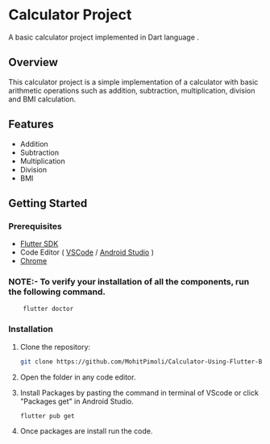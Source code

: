 # Calculator Project

A basic calculator project implemented in Dart language .

## Overview

This calculator project is a simple implementation of a calculator with basic arithmetic operations such as addition, subtraction, multiplication, division and BMI calculation.

## Features

- Addition
- Subtraction
- Multiplication
- Division
- BMI

## Getting Started

### Prerequisites

- [Flutter SDK](https://docs.flutter.dev/get-started/install/windows/mobile?tab=vscode#install-the-flutter-sdk)
- Code Editor ( [VSCode](https://code.visualstudio.com/download) / [Android Studio](https://developer.android.com/studio) ) 
- [Chrome](https://www.google.com/chrome/what-you-make-of-it/)

### NOTE:- To verify your installation of all the components, run the following command.
```bash
    flutter doctor 
```
  
### Installation

1. Clone the repository:

    ```bash
    git clone https://github.com/MohitPimoli/Calculator-Using-Flutter-BMI-Calculator-Flutter.git
    ```

2. Open the folder in any code editor.
3. Install Packages by pasting the command in terminal of VScode or click "Packages get" in Android Studio.
   ```bash
   flutter pub get
   ```
4. Once packages are install run the code.

